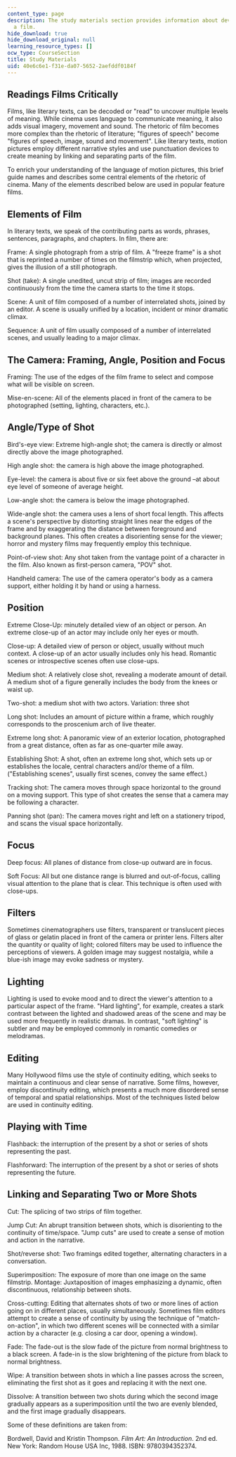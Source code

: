 ```yaml
---
content_type: page
description: The study materials section provides information about development of
  a film.
hide_download: true
hide_download_original: null
learning_resource_types: []
ocw_type: CourseSection
title: Study Materials
uid: 40e6c6e1-f31e-da07-5652-2aefddf0184f
---
```


Readings Films Critically
-------------------------

Films, like literary texts, can be decoded or "read" to uncover multiple levels of meaning. While cinema uses language to communicate meaning, it also adds visual imagery, movement and sound. The rhetoric of film becomes more complex than the rhetoric of literature; "figures of speech" become "figures of speech, image, sound and movement". Like literary texts, motion pictures employ different narrative styles and use punctuation devices to create meaning by linking and separating parts of the film.

To enrich your understanding of the language of motion pictures, this brief guide names and describes some central elements of the rhetoric of cinema. Many of the elements described below are used in popular feature films.

Elements of Film
----------------

In literary texts, we speak of the contributing parts as words, phrases, sentences, paragraphs, and chapters. In film, there are:

Frame: A single photograph from a strip of film. A "freeze frame" is a shot that is reprinted a number of times on the filmstrip which, when projected, gives the illusion of a still photograph.

Shot (take): A single unedited, uncut strip of film; images are recorded continuously from the time the camera starts to the time it stops.

Scene: A unit of film composed of a number of interrelated shots, joined by an editor. A scene is usually unified by a location, incident or minor dramatic climax.

Sequence: A unit of film usually composed of a number of interrelated scenes, and usually leading to a major climax.

The Camera: Framing, Angle, Position and Focus
----------------------------------------------

Framing: The use of the edges of the film frame to select and compose what will be visible on screen.

Mise-en-scene: All of the elements placed in front of the camera to be photographed (setting, lighting, characters, etc.).

Angle/Type of Shot
------------------

Bird's-eye view: Extreme high-angle shot; the camera is directly or almost directly above the image photographed.

High angle shot: the camera is high above the image photographed.

Eye-level: the camera is about five or six feet above the ground –at about eye level of someone of average height.

Low-angle shot: the camera is below the image photographed.

Wide-angle shot: the camera uses a lens of short focal length. This affects a scene's perspective by distorting straight lines near the edges of the frame and by exaggerating the distance between foreground and background planes. This often creates a disorienting sense for the viewer; horror and mystery films may frequently employ this technique.

Point-of-view shot: Any shot taken from the vantage point of a character in the film. Also known as first-person camera, "POV" shot.

Handheld camera: The use of the camera operator's body as a camera support, either holding it by hand or using a harness.

Position
--------

Extreme Close-Up: minutely detailed view of an object or person. An extreme close-up of an actor may include only her eyes or mouth.

Close-up: A detailed view of person or object, usually without much context. A close-up of an actor usually includes only his head. Romantic scenes or introspective scenes often use close-ups.

Medium shot: A relatively close shot, revealing a moderate amount of detail. A medium shot of a figure generally includes the body from the knees or waist up.

Two-shot: a medium shot with two actors. Variation: three shot

Long shot: Includes an amount of picture within a frame, which roughly corresponds to the proscenium arch of live theater.

Extreme long shot: A panoramic view of an exterior location, photographed from a great distance, often as far as one-quarter mile away.

Establishing Shot: A shot, often an extreme long shot, which sets up or establishes the locale, central characters and/or theme of a film. ("Establishing scenes", usually first scenes, convey the same effect.)

Tracking shot: The camera moves through space horizontal to the ground on a moving support. This type of shot creates the sense that a camera may be following a character.

Panning shot (pan): The camera moves right and left on a stationery tripod, and scans the visual space horizontally.

Focus
-----

Deep focus: All planes of distance from close-up outward are in focus.

Soft Focus: All but one distance range is blurred and out-of-focus, calling visual attention to the plane that is clear. This technique is often used with close-ups.

Filters
-------

Sometimes cinematographers use filters, transparent or translucent pieces of glass or gelatin placed in front of the camera or printer lens. Filters alter the quantity or quality of light; colored filters may be used to influence the perceptions of viewers. A golden image may suggest nostalgia, while a blue-ish image may evoke sadness or mystery.

Lighting
--------

Lighting is used to evoke mood and to direct the viewer's attention to a particular aspect of the frame. "Hard lighting", for example, creates a stark contrast between the lighted and shadowed areas of the scene and may be used more frequently in realistic dramas. In contrast, "soft lighting" is subtler and may be employed commonly in romantic comedies or melodramas.

Editing
-------

Many Hollywood films use the style of continuity editing, which seeks to maintain a continuous and clear sense of narrative. Some films, however, employ discontinuity editing, which presents a much more disordered sense of temporal and spatial relationships. Most of the techniques listed below are used in continuity editing.

Playing with Time
-----------------

Flashback: the interruption of the present by a shot or series of shots representing the past.

Flashforward: The interruption of the present by a shot or series of shots representing the future.

Linking and Separating Two or More Shots
----------------------------------------

Cut: The splicing of two strips of film together.

Jump Cut: An abrupt transition between shots, which is disorienting to the continuity of time/space. "Jump cuts" are used to create a sense of motion and action in the narrative.

Shot/reverse shot: Two framings edited together, alternating characters in a conversation.

Superimposition: The exposure of more than one image on the same filmstrip. Montage: Juxtaposition of images emphasizing a dynamic, often discontinuous, relationship between shots.

Cross-cutting: Editing that alternates shots of two or more lines of action going on in different places, usually simultaneously. Sometimes film editors attempt to create a sense of continuity by using the technique of "match-on-action", in which two different scenes will be connected with a similar action by a character (e.g. closing a car door, opening a window).

Fade: The fade-out is the slow fade of the picture from normal brightness to a black screen. A fade-in is the slow brightening of the picture from black to normal brightness.

Wipe: A transition between shots in which a line passes across the screen, eliminating the first shot as it goes and replacing it with the next one.

Dissolve: A transition between two shots during which the second image gradually appears as a superimposition until the two are evenly blended, and the first image gradually disappears.

Some of these definitions are taken from:

Bordwell, David and Kristin Thompson. _Film Art: An Introduction_. 2nd ed. New York: Random House USA Inc, 1988. ISBN: 9780394352374.
